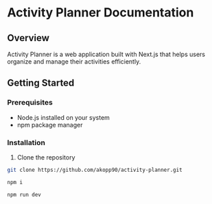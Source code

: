 # Activity Planner Documentation

## Overview
Activity Planner is a web application built with Next.js that helps users organize and manage their activities efficiently.

## Getting Started

### Prerequisites
- Node.js installed on your system
- npm package manager

### Installation
1. Clone the repository
```bash
git clone https://github.com/akopp90/activity-planner.git
```

```bash
npm i
```

```bash
npm run dev
```
